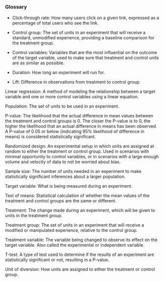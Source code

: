 #

### Glossary
- Click-through rate: 
How many users click on a given link, expressed as a percentage of total users who see the link.

- Control group: The set of units in an experiment that will receive a standard, unmodified experience, providing a baseline comparison for the treatment group.

- Control variables: Variables that are the most influential on the outcome of the target variable, used to make sure that treatment and control units are as similar as possible.

- Duration: How long an experiment will run for.

- Lift: Difference in observations from treatment to control group.

Linear regression: A method of modeling the relationship between a target variable and one or more control variables using a linear equation.

Population: The set of units to be used in an experiment.

P-value: The likelihood that the actual difference in mean values between the treatment and control groups is 0. The closer the P-value is to 0, the higher the likelihood that an actual difference in means has been observed. A P-value of 0.05 or below (indicating 95% likelihood of difference in means) is considered statistically significant.

Randomized design: An experimental setup in which units are assigned at random to either the treatment or control group. Used in scenarios with minimal opportunity to control variables, or in scenarios with a large enough volume and velocity of data to not be worried about bias.

Sample size: The number of units needed in an experiment to make statistically significant inferences about a larger population.

Target variable: What is being measured during an experiment.

Test of means: Statistical calculation of whether the mean values of the treatment and control groups are the same or different.

Treatment: The change made during an experiment, which will be given to units in the treatment group.

Treatment group: The set of units in an experiment that will receive a modified or manipulated experience, relative to the control group.

Treatment variable: The variable being changed to observe its effect on the target variable. Also called the experimental or independent variable.

T-test: A type of test used to determine if the results of an experiment are statistically significant or not, resulting in a P-value.

Unit of diversion: How units are assigned to either the treatment or control group.

